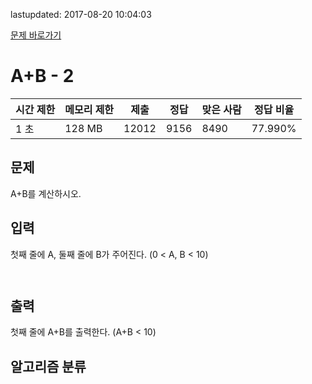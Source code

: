 lastupdated: 2017-08-20 10:04:03

[문제 바로가기](https://www.acmicpc.net/problem/2558)

# A+B - 2

| 시간 제한 | 메모리 제한 | 제출 | 정답 | 맞은 사람 | 정답 비율 |
| --- | --- | --- | --- | --- | --- |
| 1 초 | 128 MB | 12012 | 9156 | 8490 | 77.990% |


## 문제
A+B를 계산하시오.


## 입력
첫째 줄에 A, 둘째 줄에 B가 주어진다. (0 < A, B < 10)

	 


## 출력
첫째 줄에 A+B를 출력한다. (A+B < 10)


## 알고리즘 분류

